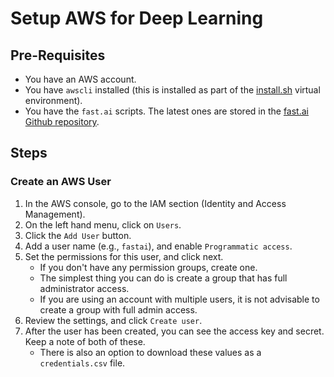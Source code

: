 # Setup AWS for Deep Learning

## Pre-Requisites

* You have an AWS account.
* You have `awscli` installed (this is installed as part of the [install.sh](install.sh) virtual environment).
* You have the `fast.ai` scripts. The latest ones are stored in the [fast.ai Github repository](https://github.com/fastai/courses/tree/master/setup).

## Steps

### Create an AWS User

1. In the AWS console, go to the IAM section (Identity and Access Management).
2. On the left hand menu, click on `Users`.
3. Click the `Add User` button.
4. Add a user name (e.g., `fastai`), and enable `Programmatic access`.
5. Set the permissions for this user, and click next.
    * If you don't have any permission groups, create one.
    * The simplest thing you can do is create a group that has full administrator access.
    * If you are using an account with multiple users, it is not advisable to create a group with full admin access.
6. Review the settings, and click `Create user`.
7. After the user has been created, you can see the access key and secret. Keep a note of both of these.
    * There is also an option to download these values as a `credentials.csv` file.
    
